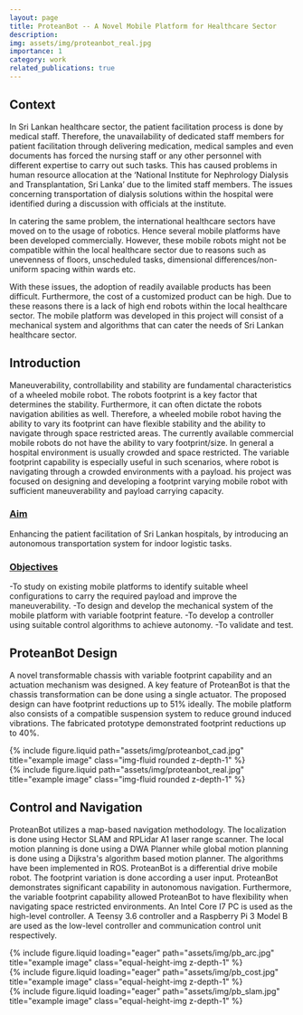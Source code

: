 ```yaml
---
layout: page
title: ProteanBot -- A Novel Mobile Platform for Healthcare Sector
description: 
img: assets/img/proteanbot_real.jpg
importance: 1
category: work
related_publications: true
---
```



<style>
.equal-height-img {
  height: 220px;               /* ← set your desired uniform height */
  width: 100%;
  object-fit: cover;           /* crops edges, keeps nice proportions */
  border-radius: 8px;          /* same rounded look as al-folio */
  box-shadow: 0 2px 6px rgba(0,0,0,0.1); /* optional soft shadow */
  transition: transform 0.25s ease;      /* optional hover animation */
}
.equal-height-img:hover {
  transform: scale(1.02);
}
</style>

<h2>Context</h2>
In Sri Lankan healthcare sector, the patient facilitation process is done by medical staff. Therefore, the unavailability of dedicated staff members for patient facilitation through delivering medication, medical samples and even documents has forced the nursing staff or any other personnel with different expertise to carry out such tasks. This has caused problems in human resource allocation at the ‘National Institute for Nephrology Dialysis and Transplantation, Sri Lanka’ due to the limited staff members. The issues concerning transportation of dialysis solutions within the hospital were identified during a discussion with officials at the institute.

In catering the same problem, the international healthcare sectors have moved on to the usage of robotics. Hence several mobile platforms have been developed commercially. However, these mobile robots might not be compatible within the local healthcare sector due to reasons such as unevenness of floors, unscheduled tasks, dimensional differences/non-uniform spacing within wards etc.

With these issues, the adoption of readily available products has been difficult. Furthermore, the cost of a customized product can be high. Due to these reasons there is a lack of high end robots within the local healthcare sector. The mobile platform was developed in this project will consist of a mechanical system and algorithms that can cater the needs of Sri Lankan healthcare sector. 

<h2>Introduction</h2>

Maneuverability, controllability and stability are fundamental characteristics of a wheeled mobile robot. The robots footprint is a key factor that determines the stability. Furthermore, it can often dictate the robots navigation abilities as well. Therefore, a wheeled mobile robot having the ability to vary its footprint can have flexible stability and the ability to navigate through space restricted areas. The currently available commercial mobile robots do not have the ability to vary footprint/size. In general a hospital environment is usually crowded and space restricted. The variable footprint capability is especially useful in such scenarios, where robot is navigating through a crowded environments with a payload. his project was focused on designing and developing a footprint varying mobile robot with sufficient maneuverability and payload carrying capacity.

<h3><u>Aim</u></h3>
Enhancing the patient facilitation of Sri Lankan hospitals, by introducing an autonomous transportation system for indoor logistic tasks.

<h3><u>Objectives</u></h3>
-To study on existing mobile platforms to identify suitable wheel configurations to carry the required payload and improve the maneuverability.
-To design and develop the mechanical system of the mobile platform with variable footprint feature.
-To develop a controller using suitable control algorithms to achieve autonomy.
-To validate and test.

<h2>ProteanBot Design</h2>

A novel transformable chassis with variable footprint capability and an actuation mechanism was designed. A key feature of ProteanBot is that the chassis transformation can be done using a single actuator. The proposed design can have footprint reductions up to 51% ideally.  The mobile platform also consists of a compatible suspension system to reduce ground induced vibrations. The fabricated prototype demonstrated footprint reductions up to 40%.

<div class="row justify-content-sm-center">
    <div class="col-sm-8 mt-3 mt-md-0">
        {% include figure.liquid path="assets/img/proteanbot_cad.jpg" title="example image" class="img-fluid rounded z-depth-1" %}
    </div>
    <div class="col-sm-4 mt-3 mt-md-0">
        {% include figure.liquid path="assets/img/proteanbot_real.jpg" title="example image" class="img-fluid rounded z-depth-1" %}
    </div>
</div>

<h2>Control and Navigation</h2>

ProteanBot utilizes a map-based navigation methodology. The localization is done using Hector SLAM and RPLidar A1 laser range scanner. The local motion planning is done using a DWA Planner while global motion planning is done using a Dijkstra's algorithm based motion planner. The algorithms have been implemented in ROS. ProteanBot is a differential drive mobile robot. The footprint variation is done according a user input. ProteanBot demonstrates significant capability in autonomous navigation. Furthermore, the variable footprint capability allowed ProteanBot to have flexibility when navigating space restricted environments. An Intel Core I7 PC is used as the high-level controller. A Teensy 3.6 controller and a Raspberry Pi 3 Model B are used as the low-level controller and communication control unit respectively. 

<div class="row">
    <div class="col-sm mt-3 mt-md-0">
        {% include figure.liquid loading="eager" path="assets/img/pb_arc.jpg" title="example image" class="equal-height-img z-depth-1" %}
    </div>
    <div class="col-sm mt-3 mt-md-0">
        {% include figure.liquid loading="eager" path="assets/img/pb_cost.jpg" title="example image" class="equal-height-img z-depth-1" %}
    </div>
    <div class="col-sm mt-3 mt-md-0">
        {% include figure.liquid loading="eager" path="assets/img/pb_slam.jpg" title="example image" class="equal-height-img z-depth-1" %}
    </div>
</div>
